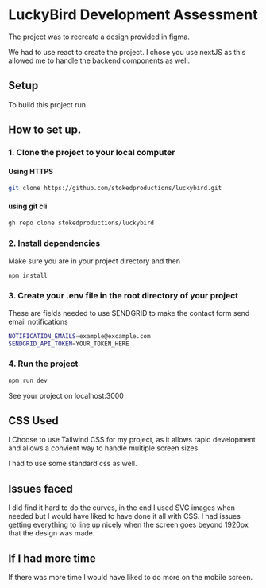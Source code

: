 
# LuckyBird Development Assessment 

The project was to recreate a design provided in figma.

We had to use react to create the project. I chose you use nextJS as this allowed me to handle the backend components as well.


## Setup

To build this project run

## How to set up.

### 1. Clone the project to your local computer

#### Using HTTPS
```bash
git clone https://github.com/stokedproductions/luckybird.git
```

#### using git cli
```bash
gh repo clone stokedproductions/luckybird
```

### 2. Install dependencies
Make sure you are in your project directory and then
```bash
npm install 
```

### 3. Create your .env file in the root directory of your project
These are fields needed to use SENDGRID to make the contact form send email notifications
```bash
NOTIFICATION_EMAILS=example@excample.com
SENDGRID_API_TOKEN=YOUR_TOKEN_HERE

```

### 4. Run the project
```bash
npm run dev
```

See your project on localhost:3000



## CSS Used

I Choose to use Tailwind CSS for my project, as it allows rapid development and allows a convient way to handle multiple screen sizes.

I had to use some standard css as well.

## Issues faced

I did find it hard to do the curves, in the end I used SVG images when needed but I would have liked to have done it all with CSS. I had issues getting everything to line up nicely when the screen goes beyond 1920px that the design was made.

## If I had more time

If there was more time I would have liked to do more on the mobile screen.

